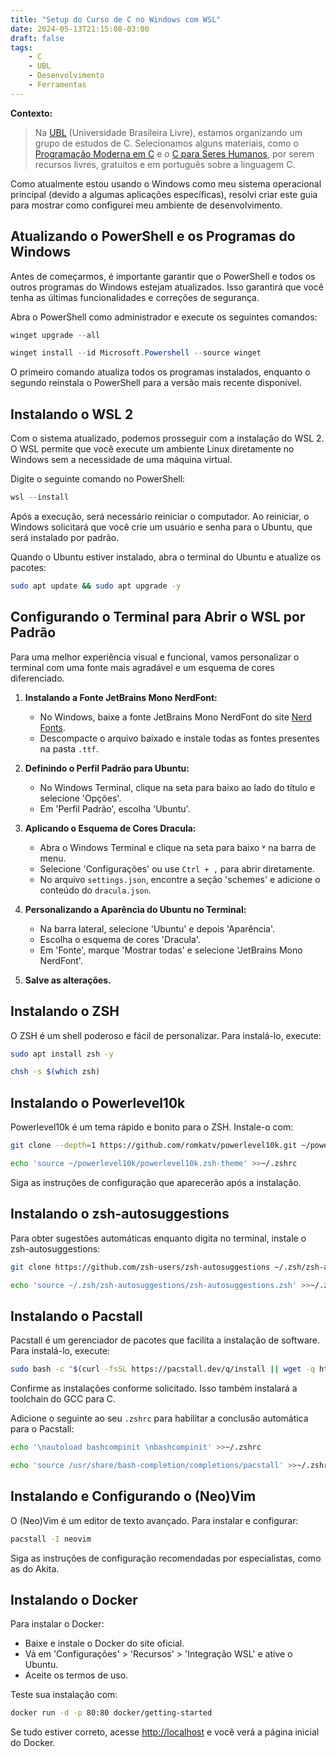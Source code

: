 ```yaml
---
title: "Setup do Curso de C no Windows com WSL"
date: 2024-05-13T21:15:08-03:00
draft: false
tags:
    - C
    - UBL
    - Desenvolvimento
    - Ferramentas
---
```


**Contexto:**
> Na [UBL](https://ulivre.dev/) (Universidade Brasileira Livre), estamos organizando um grupo de estudos de C. Selecionamos alguns materiais, como o [Programação Moderna em C](https://youtube.com/playlist?list=PLIfZMtpPYFP5qaS2RFQxcNVkmJLGQwyKE&si=XPRRx0g_8hASdQeN) e o [C para Seres Humanos](https://plankiton.github.io/CParaSeresHumanos/), por serem recursos livres, gratuitos e em português sobre a linguagem C.

Como atualmente estou usando o Windows como meu sistema operacional principal (devido a algumas aplicações específicas), resolvi criar este guia para mostrar como configurei meu ambiente de desenvolvimento.

## Atualizando o PowerShell e os Programas do Windows

Antes de começarmos, é importante garantir que o PowerShell e todos os outros programas do Windows estejam atualizados. Isso garantirá que você tenha as últimas funcionalidades e correções de segurança.

Abra o PowerShell como administrador e execute os seguintes comandos:

```powershell
winget upgrade --all
```
```powershell
winget install --id Microsoft.Powershell --source winget
```

O primeiro comando atualiza todos os programas instalados, enquanto o segundo reinstala o PowerShell para a versão mais recente disponível.

## Instalando o WSL 2

Com o sistema atualizado, podemos prosseguir com a instalação do WSL 2. O WSL permite que você execute um ambiente Linux diretamente no Windows sem a necessidade de uma máquina virtual.

Digite o seguinte comando no PowerShell:

```powershell
wsl --install
```

Após a execução, será necessário reiniciar o computador. Ao reiniciar, o Windows solicitará que você crie um usuário e senha para o Ubuntu, que será instalado por padrão.

Quando o Ubuntu estiver instalado, abra o terminal do Ubuntu e atualize os pacotes:

```bash
sudo apt update && sudo apt upgrade -y
```

## Configurando o Terminal para Abrir o WSL por Padrão

Para uma melhor experiência visual e funcional, vamos personalizar o terminal com uma fonte mais agradável e um esquema de cores diferenciado.

1. **Instalando a Fonte JetBrains Mono NerdFont:**
   - No Windows, baixe a fonte JetBrains Mono NerdFont do site [Nerd Fonts](https://www.nerdfonts.com/font-downloads).
   - Descompacte o arquivo baixado e instale todas as fontes presentes na pasta `.ttf`.

2. **Definindo o Perfil Padrão para Ubuntu:**
   - No Windows Terminal, clique na seta para baixo ao lado do título e selecione 'Opções'.
   - Em 'Perfil Padrão', escolha 'Ubuntu'.

3. **Aplicando o Esquema de Cores Dracula:**
   - Abra o Windows Terminal e clique na seta para baixo ˅ na barra de menu.
   - Selecione 'Configurações' ou use `Ctrl + ,` para abrir diretamente.
   - No arquivo `settings.json`, encontre a seção 'schemes' e adicione o conteúdo do `dracula.json`.

4. **Personalizando a Aparência do Ubuntu no Terminal:**
   - Na barra lateral, selecione 'Ubuntu' e depois 'Aparência'.
   - Escolha o esquema de cores 'Dracula'.
   - Em 'Fonte', marque 'Mostrar todas' e selecione 'JetBrains Mono NerdFont'.

5. **Salve as alterações.**

## Instalando o ZSH

O ZSH é um shell poderoso e fácil de personalizar. Para instalá-lo, execute:

```bash
sudo apt install zsh -y
```
```bash
chsh -s $(which zsh)
```

## Instalando o Powerlevel10k

Powerlevel10k é um tema rápido e bonito para o ZSH. Instale-o com:

```bash
git clone --depth=1 https://github.com/romkatv/powerlevel10k.git ~/powerlevel10k
```
```bash
echo 'source ~/powerlevel10k/powerlevel10k.zsh-theme' >>~/.zshrc
```

Siga as instruções de configuração que aparecerão após a instalação.

## Instalando o zsh-autosuggestions

Para obter sugestões automáticas enquanto digita no terminal, instale o zsh-autosuggestions:

```bash
git clone https://github.com/zsh-users/zsh-autosuggestions ~/.zsh/zsh-autosuggestions
```
```bash
echo 'source ~/.zsh/zsh-autosuggestions/zsh-autosuggestions.zsh' >>~/.zshrc
```

## Instalando o Pacstall

Pacstall é um gerenciador de pacotes que facilita a instalação de software. Para instalá-lo, execute:

```bash
sudo bash -c "$(curl -fsSL https://pacstall.dev/q/install || wget -q https://pacstall.dev/q/install -O -)"
```

Confirme as instalações conforme solicitado. Isso também instalará a toolchain do GCC para C.

Adicione o seguinte ao seu `.zshrc` para habilitar a conclusão automática para o Pacstall:

```bash
echo '\nautoload bashcompinit \nbashcompinit' >>~/.zshrc
```
```bash
echo 'source /usr/share/bash-completion/completions/pacstall' >>~/.zshrc
```

## Instalando e Configurando o (Neo)Vim

O (Neo)Vim é um editor de texto avançado. Para instalar e configurar:

```bash
pacstall -I neovim
```

Siga as instruções de configuração recomendadas por especialistas, como as do Akita.

## Instalando o Docker

Para instalar o Docker:

- Baixe e instale o Docker do site oficial.
- Vá em 'Configurações' > 'Recursos' > 'Integração WSL' e ative o Ubuntu.
- Aceite os termos de uso.

Teste sua instalação com:

```bash
docker run -d -p 80:80 docker/getting-started
```

Se tudo estiver correto, acesse [http://localhost](http://localhost) e você verá a página inicial do Docker.